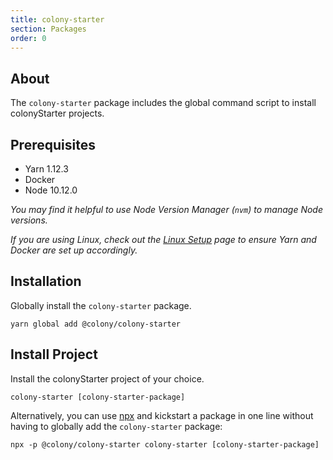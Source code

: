 ```yaml
---
title: colony-starter
section: Packages
order: 0
---
```


## About

The `colony-starter` package includes the global command script to install colonyStarter projects.

## Prerequisites

- Yarn 1.12.3
- Docker
- Node 10.12.0

_You may find it helpful to use Node Version Manager (`nvm`) to manage Node versions._

_If you are using Linux, check out the [Linux Setup](/colonystarter/docs-linux-setup/) page to ensure Yarn and Docker are set up accordingly._

## Installation

Globally install the `colony-starter` package.

```
yarn global add @colony/colony-starter
```

## Install Project

Install the colonyStarter project of your choice.

```
colony-starter [colony-starter-package]
```

Alternatively, you can use [npx](https://www.npmjs.com/package/npx) and kickstart a package in one line without having to globally add the `colony-starter` package:

```
npx -p @colony/colony-starter colony-starter [colony-starter-package]
```
